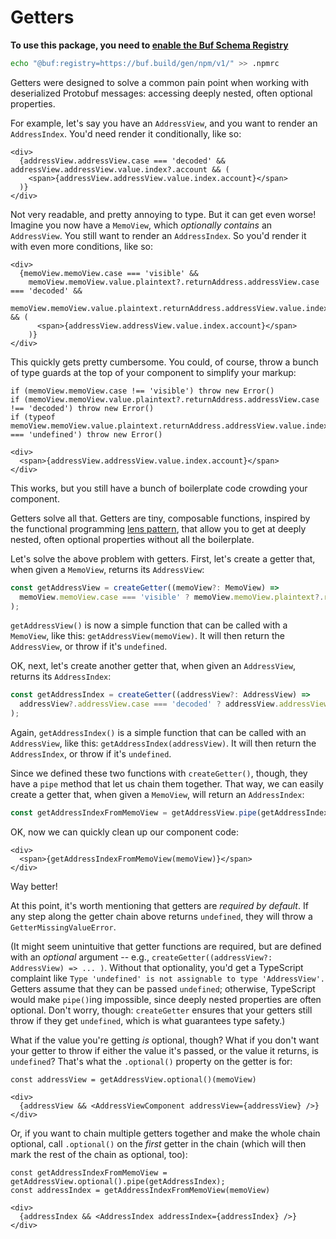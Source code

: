 # Getters

**To use this package, you need to [enable the Buf Schema Registry](https://buf.build/docs/bsr/generated-sdks/npm)**

```sh
echo "@buf:registry=https://buf.build/gen/npm/v1/" >> .npmrc
```

Getters were designed to solve a common pain point when working with deserialized Protobuf messages: accessing deeply nested, often optional properties.

For example, let's say you have an `AddressView`, and you want to render an `AddressIndex`. You'd need render it conditionally, like so:

```tsx
<div>
  {addressView.addressView.case === 'decoded' && addressView.addressView.value.index?.account && (
    <span>{addressView.addressView.value.index.account}</span>
  )}
</div>
```

Not very readable, and pretty annoying to type. But it can get even worse! Imagine you now have a `MemoView`, which _optionally contains_ an `AddressView`. You still want to render an `AddressIndex`. So you'd render it with even more conditions, like so:

```tsx
<div>
  {memoView.memoView.case === 'visible' &&
    memoView.memoView.value.plaintext?.returnAddress.addressView.case === 'decoded' &&
    memoView.memoView.value.plaintext.returnAddress.addressView.value.index?.account && (
      <span>{addressView.addressView.value.index.account}</span>
    )}
</div>
```

This quickly gets pretty cumbersome. You could, of course, throw a bunch of type guards at the top of your component to simplify your markup:

```tsx
if (memoView.memoView.case !== 'visible') throw new Error()
if (memoView.memoView.value.plaintext?.returnAddress.addressView.case !== 'decoded') throw new Error()
if (typeof memoView.memoView.value.plaintext.returnAddress.addressView.value.index?.account === 'undefined') throw new Error()

<div>
  <span>{addressView.addressView.value.index.account}</span>
</div>
```

This works, but you still have a bunch of boilerplate code crowding your component.

Getters solve all that. Getters are tiny, composable functions, inspired by the functional programming [lens pattern](https://www.bekk.christmas/post/2019/6/the-lens-pattern-in-typescript), that allow you to get at deeply nested, often optional properties without all the boilerplate.

Let's solve the above problem with getters. First, let's create a getter that, when given a `MemoView`, returns its `AddressView`:

```ts
const getAddressView = createGetter((memoView?: MemoView) =>
  memoView.memoView.case === 'visible' ? memoView.memoView.plaintext?.returnAddress : undefined,
);
```

`getAddressView()` is now a simple function that can be called with a `MemoView`, like this: `getAddressView(memoView)`. It will then return the `AddressView`, or throw if it's `undefined`.

OK, next, let's create another getter that, when given an `AddressView`, returns its `AddressIndex`:

```ts
const getAddressIndex = createGetter((addressView?: AddressView) =>
  addressView?.addressView.case === 'decoded' ? addressView.addressView.value.index : undefined,
);
```

Again, `getAddressIndex()` is a simple function that can be called with an `AddressView`, like this: `getAddressIndex(addressView)`. It will then return the `AddressIndex`, or throw if it's `undefined`.

Since we defined these two functions with `createGetter()`, though, they have a `pipe` method that let us chain them together. That way, we can easily create a getter that, when given a `MemoView`, will return an `AddressIndex`:

```ts
const getAddressIndexFromMemoView = getAddressView.pipe(getAddressIndex);
```

OK, now we can quickly clean up our component code:

```tsx
<div>
  <span>{getAddressIndexFromMemoView(memoView)}</span>
</div>
```

Way better!

At this point, it's worth mentioning that getters are _required by default_. If any step along the getter chain above returns `undefined`, they will throw a `GetterMissingValueError`.

(It might seem unintuitive that getter functions are required, but are defined with an _optional_ argument -- e.g., `createGetter((addressView?: AddressView) => ... )`. Without that optionality, you'd get a TypeScript complaint like `Type 'undefined' is not assignable to type 'AddressView'.` Getters assume that they can be passed `undefined`; otherwise, TypeScript would make `pipe()`ing impossible, since deeply nested properties are often optional. Don't worry, though: `createGetter` ensures that your getters still throw if they get `undefined`, which is what guarantees type safety.)

What if the value you're getting _is_ optional, though? What if you don't want your getter to throw if either the value it's passed, or the value it returns, is `undefined`? That's what the `.optional()` property on the getter is for:

```tsx
const addressView = getAddressView.optional()(memoView)

<div>
  {addressView && <AddressViewComponent addressView={addressView} />}
</div>
```

Or, if you want to chain multiple getters together and make the whole chain optional, call `.optional()` on the _first_ getter in the chain (which will then mark the rest of the chain as optional, too):

```tsx
const getAddressIndexFromMemoView = getAddressView.optional().pipe(getAddressIndex);
const addressIndex = getAddressIndexFromMemoView(memoView)

<div>
  {addressIndex && <AddressIndex addressIndex={addressIndex} />}
</div>
```
